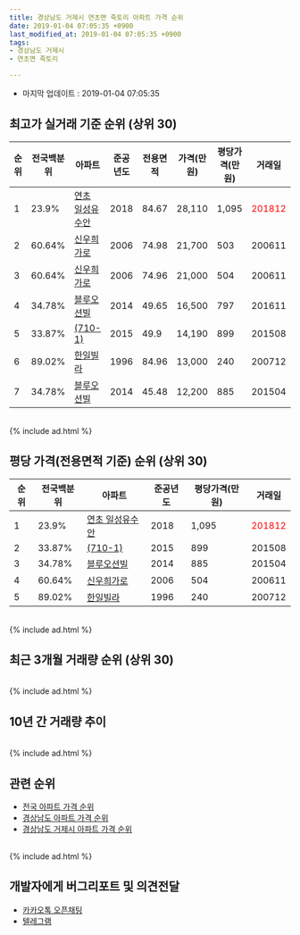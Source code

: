 ```yaml
---
title: 경상남도 거제시 연초면 죽토리 아파트 가격 순위
date: 2019-01-04 07:05:35 +0900
last_modified_at: 2019-01-04 07:05:35 +0900
tags:
- 경상남도 거제시
- 연초면 죽토리

---
```


* 마지막 업데이트 : 2019-01-04 07:05:35

## 최고가 실거래 기준 순위 (상위 30)


|순위|전국백분위|아파트|준공년도|전용면적|가격(만원)|평당가격(만원)|거래일|
|---|---|---|---|---|---|---|---|
|1|23.9%|[연초 일성유수안](https://search.naver.com/search.naver?query=%EA%B2%BD%EC%83%81%EB%82%A8%EB%8F%84+%EA%B1%B0%EC%A0%9C%EC%8B%9C+%EC%97%B0%EC%B4%88%EB%A9%B4+%EC%A3%BD%ED%86%A0%EB%A6%AC+%EC%97%B0%EC%B4%88+%EC%9D%BC%EC%84%B1%EC%9C%A0%EC%88%98%EC%95%88)|2018|84.67|28,110|1,095|<span style="color:red">201812</span>|
|2|60.64%|[신우희가로](https://search.naver.com/search.naver?query=%EA%B2%BD%EC%83%81%EB%82%A8%EB%8F%84+%EA%B1%B0%EC%A0%9C%EC%8B%9C+%EC%97%B0%EC%B4%88%EB%A9%B4+%EC%A3%BD%ED%86%A0%EB%A6%AC+%EC%8B%A0%EC%9A%B0%ED%9D%AC%EA%B0%80%EB%A1%9C)|2006|74.98|21,700|503|200611|
|3|60.64%|[신우희가로](https://search.naver.com/search.naver?query=%EA%B2%BD%EC%83%81%EB%82%A8%EB%8F%84+%EA%B1%B0%EC%A0%9C%EC%8B%9C+%EC%97%B0%EC%B4%88%EB%A9%B4+%EC%A3%BD%ED%86%A0%EB%A6%AC+%EC%8B%A0%EC%9A%B0%ED%9D%AC%EA%B0%80%EB%A1%9C)|2006|74.96|21,000|504|200611|
|4|34.78%|[블루오션빌](https://search.naver.com/search.naver?query=%EA%B2%BD%EC%83%81%EB%82%A8%EB%8F%84+%EA%B1%B0%EC%A0%9C%EC%8B%9C+%EC%97%B0%EC%B4%88%EB%A9%B4+%EC%A3%BD%ED%86%A0%EB%A6%AC+%EB%B8%94%EB%A3%A8%EC%98%A4%EC%85%98%EB%B9%8C)|2014|49.65|16,500|797|201611|
|5|33.87%|[(710-1)](https://search.naver.com/search.naver?query=%EA%B2%BD%EC%83%81%EB%82%A8%EB%8F%84+%EA%B1%B0%EC%A0%9C%EC%8B%9C+%EC%97%B0%EC%B4%88%EB%A9%B4+%EC%A3%BD%ED%86%A0%EB%A6%AC+%28710-1%29)|2015|49.9|14,190|899|201508|
|6|89.02%|[한일빌라](https://search.naver.com/search.naver?query=%EA%B2%BD%EC%83%81%EB%82%A8%EB%8F%84+%EA%B1%B0%EC%A0%9C%EC%8B%9C+%EC%97%B0%EC%B4%88%EB%A9%B4+%EC%A3%BD%ED%86%A0%EB%A6%AC+%ED%95%9C%EC%9D%BC%EB%B9%8C%EB%9D%BC)|1996|84.96|13,000|240|200712|
|7|34.78%|[블루오션빌](https://search.naver.com/search.naver?query=%EA%B2%BD%EC%83%81%EB%82%A8%EB%8F%84+%EA%B1%B0%EC%A0%9C%EC%8B%9C+%EC%97%B0%EC%B4%88%EB%A9%B4+%EC%A3%BD%ED%86%A0%EB%A6%AC+%EB%B8%94%EB%A3%A8%EC%98%A4%EC%85%98%EB%B9%8C)|2014|45.48|12,200|885|201504|


<br>
{% include ad.html %}
<br>

## 평당 가격(전용면적 기준) 순위 (상위 30)


|순위|전국백분위|아파트|준공년도|평당가격(만원)|거래일|
|---|---|---|---|---|---|
|1|23.9%|[연초 일성유수안](https://search.naver.com/search.naver?query=%EA%B2%BD%EC%83%81%EB%82%A8%EB%8F%84+%EA%B1%B0%EC%A0%9C%EC%8B%9C+%EC%97%B0%EC%B4%88%EB%A9%B4+%EC%A3%BD%ED%86%A0%EB%A6%AC+%EC%97%B0%EC%B4%88+%EC%9D%BC%EC%84%B1%EC%9C%A0%EC%88%98%EC%95%88)|2018|1,095|<span style="color:red">201812</span>|
|2|33.87%|[(710-1)](https://search.naver.com/search.naver?query=%EA%B2%BD%EC%83%81%EB%82%A8%EB%8F%84+%EA%B1%B0%EC%A0%9C%EC%8B%9C+%EC%97%B0%EC%B4%88%EB%A9%B4+%EC%A3%BD%ED%86%A0%EB%A6%AC+%28710-1%29)|2015|899|201508|
|3|34.78%|[블루오션빌](https://search.naver.com/search.naver?query=%EA%B2%BD%EC%83%81%EB%82%A8%EB%8F%84+%EA%B1%B0%EC%A0%9C%EC%8B%9C+%EC%97%B0%EC%B4%88%EB%A9%B4+%EC%A3%BD%ED%86%A0%EB%A6%AC+%EB%B8%94%EB%A3%A8%EC%98%A4%EC%85%98%EB%B9%8C)|2014|885|201504|
|4|60.64%|[신우희가로](https://search.naver.com/search.naver?query=%EA%B2%BD%EC%83%81%EB%82%A8%EB%8F%84+%EA%B1%B0%EC%A0%9C%EC%8B%9C+%EC%97%B0%EC%B4%88%EB%A9%B4+%EC%A3%BD%ED%86%A0%EB%A6%AC+%EC%8B%A0%EC%9A%B0%ED%9D%AC%EA%B0%80%EB%A1%9C)|2006|504|200611|
|5|89.02%|[한일빌라](https://search.naver.com/search.naver?query=%EA%B2%BD%EC%83%81%EB%82%A8%EB%8F%84+%EA%B1%B0%EC%A0%9C%EC%8B%9C+%EC%97%B0%EC%B4%88%EB%A9%B4+%EC%A3%BD%ED%86%A0%EB%A6%AC+%ED%95%9C%EC%9D%BC%EB%B9%8C%EB%9D%BC)|1996|240|200712|


<br>
{% include ad.html %}
<br>

## 최근 3개월 거래량 순위 (상위 30)


<div style="width:100%;">
    <canvas id="deal_count_ranking" height="250"></canvas>
</div>


<script>
new Chart(document.getElementById("deal_count_ranking"), {
    type: 'horizontalBar',
    data: {
        labels: ['연초 일성유수안'],
        datasets: [{
            label: '실거래 수',
            data: [2],
            borderColor: "rgba(255, 0, 128, 1)",
            backgroundColor: "rgba(255, 0, 128, 0.5)",
            fill: false,
        }]
    },
    options: {
        responsive: true,
        title: {
            display: true,
            text: '최근 3개월 거래량 순위'
        },
        tooltips: {
            mode: 'index',
            intersect: false,
            callbacks: {
                title: function(tooltipItems, data) {
                    return "실거래 수:";
                },
                label: function(tooltipItem, data) {
                    return data.labels[tooltipItem.index] + ": " + tooltipItem.xLabel;
                }
            }
        },
        hover: {
            mode: 'nearest',
            intersect: true
        },
        scales: {
            xAxes: [{
                display: true,
                scaleLabel: {
                    display: true,
                    labelString: '실거래 수'
                },
                ticks: {
                    suggestedMin: 0,
                }
            }],
            yAxes: [{
                display: true,
                ticks: {
                    autoSkip: false,
                    callback: function(value, index, values) {
                        if (value.length > 15)
                            return value.substr(0, 13) + "...";
                        else
                            return value;
                    }
                },
                scaleLabel: {
                    display: false,
                }
            }]
        }
    }
});

</script>


<br>
{% include ad.html %}
<br>

## 10년 간 거래량 추이


<div style="width:100%;">
    <canvas id="deal_progress" height="250"></canvas>
</div>

<script>
new Chart(document.getElementById("deal_progress"), {
    type: 'line',
    data: {
        labels: ['200901','200902','200903','200904','200905','200906','200907','200908','200909','200910','200911','200912','201001','201002','201003','201004','201005','201006','201007','201008','201009','201010','201011','201012','201101','201102','201103','201104','201105','201106','201107','201108','201109','201110','201111','201112','201201','201202','201203','201204','201205','201206','201207','201208','201209','201210','201211','201212','201301','201302','201303','201304','201305','201306','201307','201308','201309','201310','201311','201312','201401','201402','201403','201404','201405','201406','201407','201408','201409','201410','201411','201412','201501','201502','201503','201504','201505','201506','201507','201508','201509','201510','201511','201512','201601','201602','201603','201604','201605','201606','201607','201608','201609','201610','201611','201612','201701','201702','201703','201704','201705','201706','201707','201708','201709','201710','201711','201712','201801','201802','201803','201804','201805','201806','201807','201808','201809','201810','201811','201812','201901'],
        datasets: [{
            label: '실거래 수',
            pointRadius: 1,
            data: [0, 1, 0, 0, 1, 0, 1, 0, 0, 1, 0, 0, 0, 0, 0, 0, 1, 0, 1, 0, 0, 0, 0, 2, 2, 0, 1, 1, 1, 1, 0, 0, 0, 0, 1, 0, 2, 0, 1, 2, 1, 1, 0, 0, 1, 8, 2, 6, 9, 0, 0, 0, 1, 0, 0, 1, 0, 0, 0, 0, 0, 0, 0, 0, 0, 0, 1, 1, 0, 0, 0, 1, 0, 1, 6, 5, 2, 1, 3, 1, 1, 0, 0, 2, 1, 1, 19, 21, 4, 3, 2, 1, 0, 1, 3, 3, 0, 0, 1, 1, 2, 2, 2, 0, 0, 0, 0, 0, 0, 1, 2, 2, 0, 0, 2, 1, 1, 2, 0, 2, 0],
            borderColor: "rgba(255, 201, 14, 1)",
            backgroundColor: "rgba(255, 201, 14, 0.5)",
            fill: true,
        }]
    },
    options: {
        responsive: true,
        title: {
            display: true,
            text: '10년간 거래량 추이'
        },
        tooltips: {
            mode: 'index',
            intersect: false,
        },
        hover: {
            mode: 'nearest',
            intersect: true
        },
        scales: {
            xAxes: [{
                display: true,
                scaleLabel: {
                    display: true,
                    labelString: '년/월'
                }
            }],
            yAxes: [{
                display: true,
                ticks: {
                    suggestedMin: 0,
                },
                scaleLabel: {
                    display: true,
                    labelString: '실거래 수'
                }
            }]
        }
    }
});

</script>


<br>
{% include ad.html %}
<br>

## 관련 순위

- [전국 아파트 가격 순위](https://inasie.github.io/apt-ranking/전국)
- [경상남도 아파트 가격 순위](https://inasie.github.io/apt-ranking/경상남도)
- [경상남도 거제시 아파트 가격 순위](https://inasie.github.io/apt-ranking/경상남도-거제시)


<br>
{% include ad.html %}
<br>

## 개발자에게 버그리포트 및 의견전달

- [카카오톡 오픈채팅](https://open.kakao.com/o/gLJUAP4)
- [텔레그램](https://t.me/inasie)

